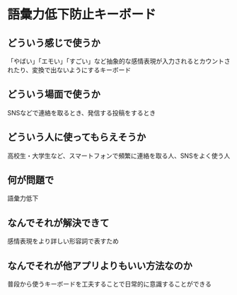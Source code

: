 # 語彙力低下防止キーボード

## どういう感じで使うか
「やばい」「エモい」「すごい」など抽象的な感情表現が入力されるとカウントされたり、変換で出ないようにするキーボード

## どういう場面で使うか
SNSなどで連絡を取るとき、発信する投稿をするとき

## どういう人に使ってもらえそうか
高校生・大学生など、スマートフォンで頻繁に連絡を取る人、SNSをよく使う人

## 何が問題で
語彙力低下

## なんでそれが解決できて
感情表現をより詳しい形容詞で表すため

## なんでそれが他アプリよりもいい方法なのか
普段から使うキーボードを工夫することで日常的に意識することができる